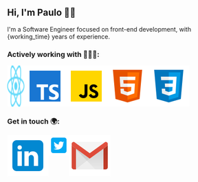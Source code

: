 ## Hi, I'm Paulo ✌🏻

<script>
  const bio = document.getElementById('bio');
  bio.innerText = bio.innerText.replace('{working_time}', new Date().getFullYear() - 2012);
</script>

<p id="bio">I'm a Software Engineer focused on front-end development, with {working_time} years of experience.</p>

### Actively working with 🧑🏻‍💻:
<div style="display: flex; flex-direction: row;">
  <img src="icons/react.svg" width="40" alt="React" title="React"/>
  <img src="icons/typescript.svg" alt="Typescript" title="Typescript"/>
  <img src="icons/javascript.svg" alt="Javascript" title="Javascript"/>
  <img src="icons/html5.svg" alt="HTML" title="HTML"/>
  <img src="icons/css3.svg" alt="CSS" title="CSS"/>
</div>


### Get in touch 🌍:
<div style="display: flex; flex-direction: row;">
  <a href="https://www.linkedin.com/in/paulomenezesdeveloper" target="_blank"><img src="icons/linkedin.svg" alt="CSS"/></a>
  <a href="https://twitter.com/PauloHenryquee" target="_blank"><img src="icons/twitter.svg" width="48" alt="CSS"/></a>
  <a href="mailto:paulohenryquemenezes@gmail.com"><img src="icons/gmail.svg" alt="CSS"/></a>
</div>
